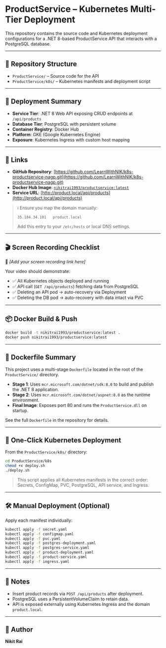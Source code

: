 # ProductService – Kubernetes Multi-Tier Deployment

This repository contains the source code and Kubernetes deployment configurations for a .NET 8-based ProductService API that interacts with a PostgreSQL database.

---

## 📁 Repository Structure

- `ProductService/` – Source code for the API
- `ProductService/k8s/` – Kubernetes manifests and deployment script

---

## 🚀 Deployment Summary

- **Service Tier**: .NET 8 Web API exposing CRUD endpoints at `/api/products`
- **Database Tier**: PostgreSQL with persistent volume
- **Container Registry**: Docker Hub
- **Platform**: GKE (Google Kubernetes Engine)
- **Exposure**: Kubernetes Ingress with custom host mapping

---

## 🔗 Links

- **GitHub Repository**: [https://github.com/LearnWithNIK/k8s-productservice-nagp.git](https://github.com/LearnWithNIK/k8s-productservice-nagp.git)
- **Docker Hub Image**: [`nikitrai1993/productservice:latest`](https://hub.docker.com/r/nikitrai1993/productservice)
- **Service URL**: [http://product.local/api/products](http://product.local/api/products)

> ℹ️ Ensure you map the domain manually:
> ```
> 35.184.34.101   product.local
> ```
> Add this entry to your `/etc/hosts` or local DNS settings.

---

## 🎬 Screen Recording Checklist

🎥 *[Add your screen recording link here]*

Your video should demonstrate:
- ✅ All Kubernetes objects deployed and running
- ✅ API call (`GET /api/products`) fetching data from PostgreSQL
- ✅ Deleting an API pod → auto-recovery via Deployment
- ✅ Deleting the DB pod → auto-recovery with data intact via PVC

---

## 📦 Docker Build & Push

```bash
docker build -t nikitrai1993/productservice:latest .
docker push nikitrai1993/productservice:latest
```

---

## 🐳 Dockerfile Summary

This project uses a multi-stage `Dockerfile` located in the root of the `ProductService/` directory.

- **Stage 1**: Uses `mcr.microsoft.com/dotnet/sdk:8.0` to build and publish the .NET 8 application.
- **Stage 2**: Uses `mcr.microsoft.com/dotnet/aspnet:8.0` as the runtime environment.
- **Final Image**: Exposes port 80 and runs the `ProductService.dll` on startup.

See the full `Dockerfile` in the repository for details.

---

## 🚀 One-Click Kubernetes Deployment

From the `ProductService/k8s/` directory:

```bash
cd ProductService/k8s
chmod +x deploy.sh
./deploy.sh
```

> This script applies all Kubernetes manifests in the correct order: Secrets, ConfigMap, PVC, PostgreSQL, API service, and Ingress.

---

## 🛠️ Manual Deployment (Optional)

Apply each manifest individually:

```bash
kubectl apply -f secret.yaml
kubectl apply -f configmap.yaml
kubectl apply -f pvc.yaml
kubectl apply -f postgres-deployment.yaml
kubectl apply -f postgres-service.yaml
kubectl apply -f product-deployment.yaml
kubectl apply -f product-service.yaml
kubectl apply -f ingress.yaml
```

---

## 📝 Notes

- Insert product records via `POST /api/products` after deployment.
- PostgreSQL uses a PersistentVolumeClaim to retain data.
- API is exposed externally using Kubernetes Ingress and the domain `product.local`.

---

## 📧 Author

**Nikit Rai**
